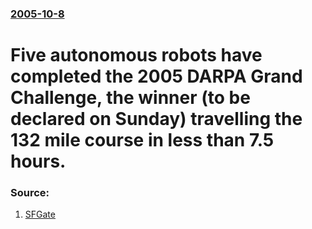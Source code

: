 ### [2005-10-8](/news/2005/10/8/index.md)

#  Five autonomous robots have completed the 2005 DARPA Grand Challenge, the winner (to be declared on Sunday) travelling the 132 mile course in less than 7.5 hours. 




### Source:

1. [SFGate](http://sfgate.com/cgi-bin/article.cgi?f=/n/a/2005/10/08/state/n144441D60.DTL)
